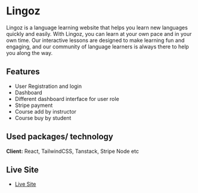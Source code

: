 
# Lingoz 

Lingoz is a language learning website that helps you learn new languages quickly and easily. With Lingoz, you can learn at your own pace and in your own time. Our interactive lessons are designed to make learning fun and engaging, and our community of language learners is always there to help you along the way.


## Features

- User Registration and login
- Dashboard
- Different dashboard interface for user role
- Stripe payment
- Course add by instructor
- Course buy by student


## Used packages/ technology 

**Client:** React, TailwindCSS, Tanstack, Stripe Node etc


## Live Site

- [Live Site](https://lingoz-21b37.web.app/)

